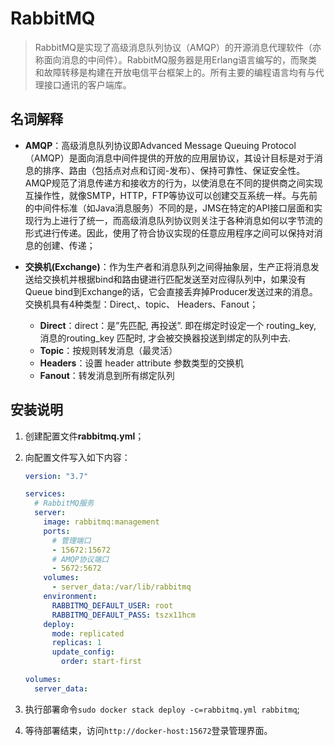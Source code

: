 # RabbitMQ

> RabbitMQ是实现了高级消息队列协议（AMQP）的开源消息代理软件（亦称面向消息的中间件）。RabbitMQ服务器是用Erlang语言编写的，而聚类和故障转移是构建在开放电信平台框架上的。所有主要的编程语言均有与代理接口通讯的客户端库。

## 名词解释

- **AMQP**：高级消息队列协议即Advanced Message Queuing Protocol（AMQP）是面向消息中间件提供的开放的应用层协议，其设计目标是对于消息的排序、路由（包括点对点和订阅-发布）、保持可靠性、保证安全性。AMQP规范了消息传递方和接收方的行为，以使消息在不同的提供商之间实现互操作性，就像SMTP，HTTP，FTP等协议可以创建交互系统一样。与先前的中间件标准（如Java消息服务）不同的是，JMS在特定的API接口层面和实现行为上进行了统一，而高级消息队列协议则关注于各种消息如何以字节流的形式进行传递。因此，使用了符合协议实现的任意应用程序之间可以保持对消息的创建、传递；
- **交换机(Exchange)**：作为生产者和消息队列之间得抽象层，生产正将消息发送给交换机并根据bind和路由键进行匹配发送至对应得队列中，如果没有Queue bind到Exchange的话，它会直接丢弃掉Producer发送过来的消息。交换机具有4种类型：Direct,、topic、 Headers、Fanout；

  - **Direct**：direct：是”先匹配, 再投送”. 即在绑定时设定一个 routing_key, 消息的routing_key 匹配时, 才会被交换器投送到绑定的队列中去.
  - **Topic**：按规则转发消息（最灵活）
  - **Headers**：设置 header attribute 参数类型的交换机
  - **Fanout**：转发消息到所有绑定队列

## 安装说明

1. 创建配置文件**rabbitmq.yml**；
2. 向配置文件写入如下内容：

    ``` yml
    version: "3.7"

    services:
      # RabbitMQ服务
      server:
        image: rabbitmq:management
        ports:
          # 管理端口
          - 15672:15672
          # AMQP协议端口
          - 5672:5672
        volumes:
          - server_data:/var/lib/rabbitmq
        environment:
          RABBITMQ_DEFAULT_USER: root
          RABBITMQ_DEFAULT_PASS: tszx11hcm
        deploy:
          mode: replicated
          replicas: 1
          update_config:
            order: start-first

    volumes:
      server_data:
    ```
3. 执行部署命令`sudo docker stack deploy -c=rabbitmq.yml rabbitmq`;
4. 等待部署结束，访问`http://docker-host:15672`登录管理界面。